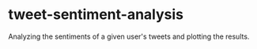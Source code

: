 # tweet-sentiment-analysis
Analyzing the sentiments of a given user's tweets and plotting the results.
